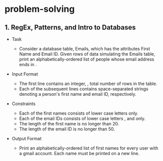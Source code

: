 # problem-solving


## 1. RegEx, Patterns, and Intro to Databases
* Task
    * Consider a database table, Emails, which has the attributes First Name and Email ID. Given  rows of data simulating the Emails table, print an alphabetically-ordered list of people whose email address ends in .

* Input Format

  * The first line contains an integer, , total number of rows in the table.
  * Each of the  subsequent lines contains  space-separated strings denoting a person's first name and email ID, respectively.

* Constraints
  
  * Each of the first names consists of lower case letters  only.
  * Each of the email IDs consists of lower case letters ,  and  only.
  * The length of the first name is no longer than 20.
  * The length of the email ID is no longer than 50.

* Output Format

  * Print an alphabetically-ordered list of first names for every user with a gmail account. Each name must be printed on a new line.

